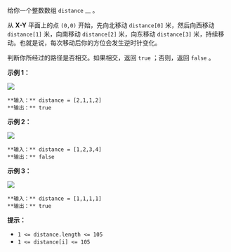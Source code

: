 给你一个整数数组 `distance` __ 。

从 **X-Y** 平面上的点 `(0,0)` 开始，先向北移动 `distance[0]` 米，然后向西移动 `distance[1]` 米，向南移动
`distance[2]` 米，向东移动 `distance[3]` 米，持续移动。也就是说，每次移动后你的方位会发生逆时针变化。

判断你所经过的路径是否相交。如果相交，返回 `true` ；否则，返回 `false` 。



**示例 1：**

![](https://assets.leetcode.com/uploads/2021/03/14/selfcross1-plane.jpg)

    
    
    **输入：** distance = [2,1,1,2]
    **输出：** true
    

**示例 2：**

![](https://assets.leetcode.com/uploads/2021/03/14/selfcross2-plane.jpg)

    
    
    **输入：** distance = [1,2,3,4]
    **输出：** false
    

**示例 3：**

![](https://assets.leetcode.com/uploads/2021/03/14/selfcross3-plane.jpg)

    
    
    **输入：** distance = [1,1,1,1]
    **输出：** true



**提示：**

  * `1 <= distance.length <= 105`
  * `1 <= distance[i] <= 105`

